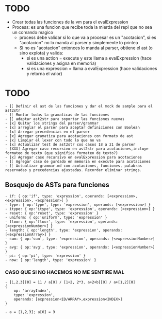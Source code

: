 # TODO

- Crear todas las funciones de la vm para el evalExpression
- Process: es una funcion que recibe toda la mierda del repl que no sea un comando magico
    - process debe validar si lo que va a procesar es un "acotacion", si es "acotacion" no lo manda al parser y simplemente lo printea
    - Si no es "acotacion" entonces lo manda al parser, obtiene el ast (o sino explota) y valida:
        - si es una action = execute y este llama a evalExpression (hace validaciones y asigna en memoria)
        - si es una expression = llama a evalExpression (hace validaciones y retorna el valor)

# TODO
    - [] Definir el ast de las funciones y dar el mock de sample para el ast2str
    - [] Montar todas la gramaticas de las funciones
    - [] adaptar ast2str para soportar las funciones nuevas
    - [x] Quitar los strings del parser/grammar
    - [x] arreglar el parser para aceptar definiciones con Boolean
    - [x] Arregar precedencias en el parser
    - [x] Agregar gramatica para acotaciones con formato de ast
    - [x] Limpiar el lexer con todo lo que no va
    - [x] Actualizar test de ast2str cos casos 18 a 21 de parser
    - [XXX] Agregar caso recursivo en ast2str para acotaciones,incluye formateo de texto (que significa formateo de texto?)
    - [x] Agregar caso recursivo en evalExpression para acotaciones
    - [] Agregar caso de gurdado en memoria en execute para acotaciones
    - [] Actualizar grammar.md con acotaciones, funciones, palabras reservadas y precedencias ajustadas. Recordar eliminar strings.

## Bosquejo de ASTs para funciones

    - if: { op:'if', type: 'expression', operands: [<expression>, <expression>, <expression>] }
    - type: { op:'type', type: 'expression', operands: [<expression>] }
    - itype: { op:'itype', type: 'expression', operands: [<expression>] }
    - reset: { op:'reset', type: 'expression' }
    - uniform: { op:'uniform', type: 'expression' }
    - floor: { op:'floor', type: 'expression', operands: [<expressionNumber>] }
    - length: { op:'length', type: 'expression', operands: [<expressionArray>] }
    - sum: { op:'sum', type: 'expression', operands: [<expressionNumber>] }
    - avg: { op:'avg', type: 'expression', operands: [<expressionNumber>] }
    - pi: { op:'pi', type: 'expression' }
    - now: { op:'length', type: 'expression' }


### CASO QUE SI NO HACEMOS NO ME SENTIRE MAL
    - [1,2,3][0] = 11 / a[0] / [1+2, 2*3, a+2+b][0] / a+[1,2][0]
    {
        op: 'arrayIndex',
        type: 'expression',
        operands: [expression<ID/ARRAY>,expression<INDEX>]
    }

    - a = [1,2,3]; a[0] = 9

